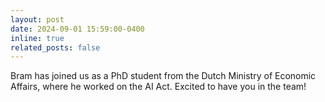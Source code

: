 ```yaml
---
layout: post
date: 2024-09-01 15:59:00-0400
inline: true
related_posts: false
---
```


Bram has joined us as a PhD student from the Dutch Ministry of Economic Affairs, where he worked on the AI Act. Excited to have you in the team!
